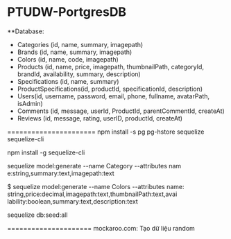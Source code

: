 # PTUDW-PortgresDB

**Database:

- Categories (id, name, summary, imagepath)
- Brands (id, name, summary, imagepath)
- Colors (id, name, code, imagepath)
- Products (id, name, price, imagepath, thumbnailPath, categoryId, brandId, availability, summary, description)
- Specifications (id, name, summary)
- ProductSpecifications(id, productId, specificationId, description)
- Users(id, username, password, email, phone, fullname, avatarPath, isAdmin)
- Comments (id, message, userId, ProductId, parentCommentId, createAt)
- Reviews (id, message, rating, userID, productId, createAt)


======================
 npm install -s pg pg-hstore sequelize sequelize-cli

 npm install -g sequelize-cli

 sequelize model:generate --name Category --attributes nam
e:string,summary:text,imagepath:text

$ sequelize model:generate --name Colors --attributes name: 
string,price:decimal,imagepath:text,thumbnailPath:text,avai 
lability:boolean,summary:text,description:text

sequelize db:seed:all

=====================
mockaroo.com: Tạo dữ liệu random

